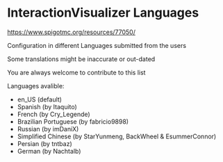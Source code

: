 # InteractionVisualizer Languages

https://www.spigotmc.org/resources/77050/

Configuration in different Languages submitted from the users

Some translations might be inaccurate or out-dated

You are always welcome to contribute to this list

Languages avalible:
- en_US (default)
- Spanish (by Itaquito)
- French (by Cry_Legende)
- Brazilian Portuguese (by fabricio9898)
- Russian (by imDaniX)
- Simplified Chinese (by StarYunmeng, BackWheel & EsummerConnor)
- Persian (by tntbaz)
- German (by Nachtalb)